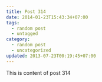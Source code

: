 ```yaml
---
title: Post 314
date: 2014-01-23T15:43:34+07:00
tags:
  - random post
  - untagged
category:
  - random post
  - uncategorized
updated: 2013-07-23T00:19:45+07:00
---
```

This is content of post 314